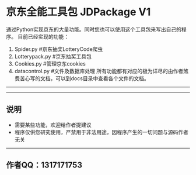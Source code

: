 ﻿京东全能工具包 JDPackage V1
===================
通过Python实现京东的大量功能。同时您也可以使用这个工具包来写出自己的程序。
目前已经实现的功能：

 1. Spider.py #京东抽奖LotteryCode爬虫
 2. Lotterypack.py #京东抽奖工具包
 3. Cookies.py #管理京东cookies
 4. datacontrol.py #文件及数据库处理
所有功能都有对应的极为详尽的由作者煞费苦心写的文档，可以到docs目录中查看各个文件的文档。
----------


----------

说明
--
 - 需要某些功能，欢迎给作者提建议
 - 程序仅供您研究使用，严禁用于非法用途，因程序产生的一切问题与源码作者无关
 


----------

作者QQ：1317171753
---------------

